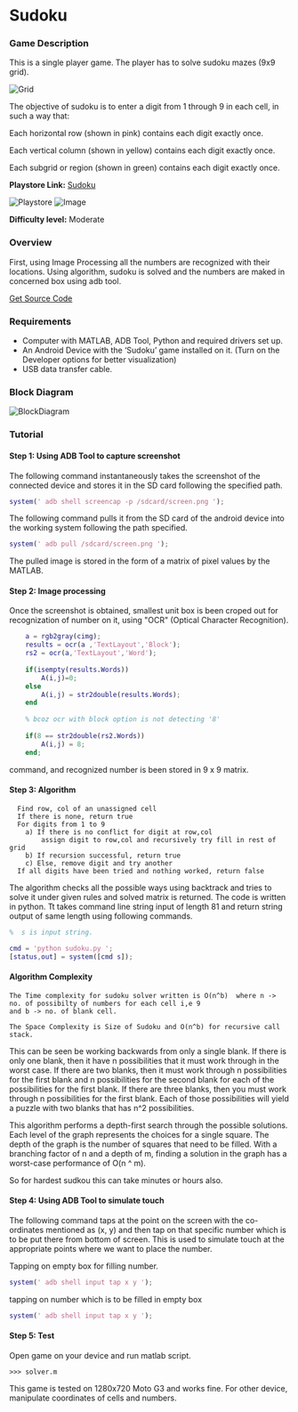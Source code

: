 # Sudoku

### Game Description

This is a single player game. The player has to solve sudoku mazes (9x9 grid).

![Grid](/Images/grid.png)

The objective of sudoku is to enter a digit from 1 through 9 in each cell, in such a way that:

 Each horizontal row (shown in pink) contains each digit exactly once.

 Each vertical column (shown in yellow) contains each digit exactly once.

 Each subgrid or region (shown in green) contains each digit exactly once.


**Playstore Link:** [Sudoku](https://play.google.com/store/apps/details?id=le.lenovo.sudoku&hl=en)

![Playstore](/Images/playstore_sudoku.png) 
![Image](/Images/sudo.png)

**Difficulty level:** Moderate

### Overview

First, using Image Processing all the numbers are recognized with their locations. Using algorithm, sudoku is solved and the numbers are maked in concerned box using adb tool.

[Get Source Code](https://github.com/GameAutomators/Sudoku-Game)

### Requirements

- Computer with MATLAB, ADB Tool, Python and required drivers set up.
- An Android Device with the ‘Sudoku’ game installed on it. (Turn on the Developer options for better visualization)
- USB data transfer cable.

### Block Diagram

![BlockDiagram](/Images/BlockDiagram.png)

### Tutorial

#### Step 1: Using ADB Tool to capture screenshot

The following command instantaneously takes the screenshot of the connected device and stores it in the SD card following the specified path.
  
```MATLAB
system(' adb shell screencap -p /sdcard/screen.png ');
```

The following command pulls it from the SD card of the android device into the working system following the path specified.

```MATLAB
system(' adb pull /sdcard/screen.png ');
```
  
The pulled image is stored in the form of a matrix of pixel values by the MATLAB.
                
                
#### Step 2: Image processing

Once the screenshot is obtained, smallest unit box is been croped out for recognization of number on it, using "OCR" (Optical Character Recognition).

```MATLAB
	a = rgb2gray(cimg);
    results = ocr(a ,'TextLayout','Block');
    rs2 = ocr(a,'TextLayout','Word');
     
    if(isempty(results.Words))
        A(i,j)=0;
    else
        A(i,j) = str2double(results.Words);
    end
	
    % bcoz ocr with block option is not detecting '8'
	
    if(8 == str2double(rs2.Words))
        A(i,j) = 8;
    end;
```

command, and recognized number is been stored in 9 x 9 matrix.

#### Step 3: Algorithm

```
  Find row, col of an unassigned cell
  If there is none, return true
  For digits from 1 to 9
    a) If there is no conflict for digit at row,col
        assign digit to row,col and recursively try fill in rest of grid
    b) If recursion successful, return true
    c) Else, remove digit and try another
  If all digits have been tried and nothing worked, return false
```

The algorithm checks all the possible ways using backtrack and tries to solve it under given rules and solved matrix is returned. The code is written in python. Tt takes command line string input of length 81 and return string output of same length using following commands.

```MATLAB
%  s is input string.

cmd = 'python sudoku.py ';
[status,out] = system([cmd s]);
```

#### Algorithm Complexity

```
The Time complexity for sudoku solver written is O(n^b)  where n -> no. of possibilty of numbers for each cell i,e 9
and b -> no. of blank cell.

The Space Complexity is Size of Sudoku and O(n^b) for recursive call stack.
```
<p>This can be seen be working backwards from only a single blank. If there is only one blank, then it have n possibilities that it must work through in the worst case. If there are two blanks, then it must work through n possibilities for the first blank and n possibilities for the second blank for each of the possibilities for the first blank. If there are three blanks, then you must work through n possibilities for the first blank. Each of those possibilities will yield a puzzle with two blanks that has n^2 possibilities.</p>

<p>This algorithm performs a depth-first search through the possible solutions. Each level of the graph represents the choices for a single square. The depth of the graph is the number of squares that need to be filled. With a branching factor of n and a depth of m, finding a solution in the graph has a worst-case performance of O(n ^ m).</p>
So for hardest sudkou this can take minutes or hours also.

#### Step 4: Using ADB Tool to simulate touch

The following command taps at the point on the screen with the co-ordinates mentioned as (x, y) and then tap  on that specific number which is to be put there from bottom of screen. This is used to simulate touch at the appropriate points where we want to place the number.

Tapping on empty box for filling number. 
```MATLAB
system(' adb shell input tap x y ');
``` 
tapping on number which is to be filled in empty box
```MATLAB
system(' adb shell input tap x y ');
``` 
#### Step 5: Test

Open game on your device and run matlab script.

```
>>> solver.m
``` 

This game is tested on 1280x720 Moto G3 and works fine. For other device, manipulate coordinates of cells and numbers. 
